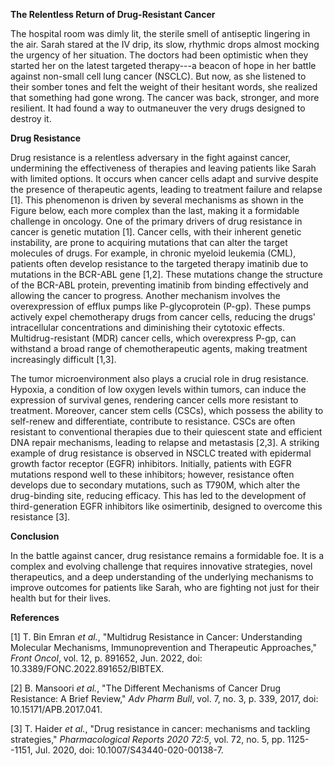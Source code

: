 **The Relentless Return of Drug-Resistant Cancer**

The hospital room was dimly lit, the sterile smell of antiseptic
lingering in the air. Sarah stared at the IV drip, its slow, rhythmic
drops almost mocking the urgency of her situation. The doctors had been
optimistic when they started her on the latest targeted therapy---a
beacon of hope in her battle against non-small cell lung cancer (NSCLC).
But now, as she listened to their somber tones and felt the weight of
their hesitant words, she realized that something had gone wrong. The
cancer was back, stronger, and more resilient. It had found a way to
outmaneuver the very drugs designed to destroy it.

**Drug Resistance**

Drug resistance is a relentless adversary in the fight against cancer,
undermining the effectiveness of therapies and leaving patients like
Sarah with limited options. It occurs when cancer cells adapt and
survive despite the presence of therapeutic agents, leading to treatment
failure and relapse \[1\].
This phenomenon is driven by several mechanisms as shown in the Figure
below, each more complex than the last, making it a formidable challenge
in oncology. One of the primary drivers of drug resistance in cancer is
genetic mutation \[1\]. Cancer cells, with their inherent genetic
instability, are prone to acquiring mutations that can alter the target
molecules of drugs. For example, in chronic myeloid leukemia (CML),
patients often develop resistance to the targeted therapy imatinib due
to mutations in the BCR-ABL gene \[1,2\]. These mutations change the
structure of the BCR-ABL protein, preventing imatinib from binding
effectively and allowing the cancer to progress. Another mechanism
involves the overexpression of efflux pumps like P-glycoprotein (P-gp).
These pumps actively expel chemotherapy drugs from cancer cells,
reducing the drugs\' intracellular concentrations and diminishing their
cytotoxic effects. Multidrug-resistant (MDR) cancer cells, which
overexpress P-gp, can withstand a broad range of chemotherapeutic
agents, making treatment increasingly difficult \[1,3\].

The tumor microenvironment also plays a crucial role in drug resistance.
Hypoxia, a condition of low oxygen levels within tumors, can induce the
expression of survival genes, rendering cancer cells more resistant to
treatment. Moreover, cancer stem cells (CSCs), which possess the ability
to self-renew and differentiate, contribute to resistance. CSCs are
often resistant to conventional therapies due to their quiescent state
and efficient DNA repair mechanisms, leading to relapse and metastasis
\[2,3\]. A striking example of drug resistance is observed in NSCLC
treated with epidermal growth factor receptor (EGFR) inhibitors.
Initially, patients with EGFR mutations respond well to these
inhibitors; however, resistance often develops due to secondary
mutations, such as T790M, which alter the drug-binding site, reducing
efficacy. This has led to the development of third-generation EGFR
inhibitors like osimertinib, designed to overcome this resistance \[3\].

**Conclusion**

In the battle against cancer, drug resistance remains a formidable foe.
It is a complex and evolving challenge that requires innovative
strategies, novel therapeutics, and a deep understanding of the
underlying mechanisms to improve outcomes for patients like Sarah, who
are fighting not just for their health but for their lives.

**References**

\[1\] T. Bin Emran *et al.*, "Multidrug Resistance in Cancer:
Understanding Molecular Mechanisms, Immunoprevention and Therapeutic
Approaches," *Front Oncol*, vol. 12, p. 891652, Jun. 2022, doi:
10.3389/FONC.2022.891652/BIBTEX.

\[2\] B. Mansoori *et al.*, "The Different Mechanisms of Cancer Drug
Resistance: A Brief Review," *Adv Pharm Bull*, vol. 7, no. 3, p. 339,
2017, doi: 10.15171/APB.2017.041.

\[3\] T. Haider *et al.*, "Drug resistance in cancer: mechanisms and
tackling strategies," *Pharmacological Reports 2020 72:5*, vol. 72, no.
5, pp. 1125--1151, Jul. 2020, doi: 10.1007/S43440-020-00138-7.

 
